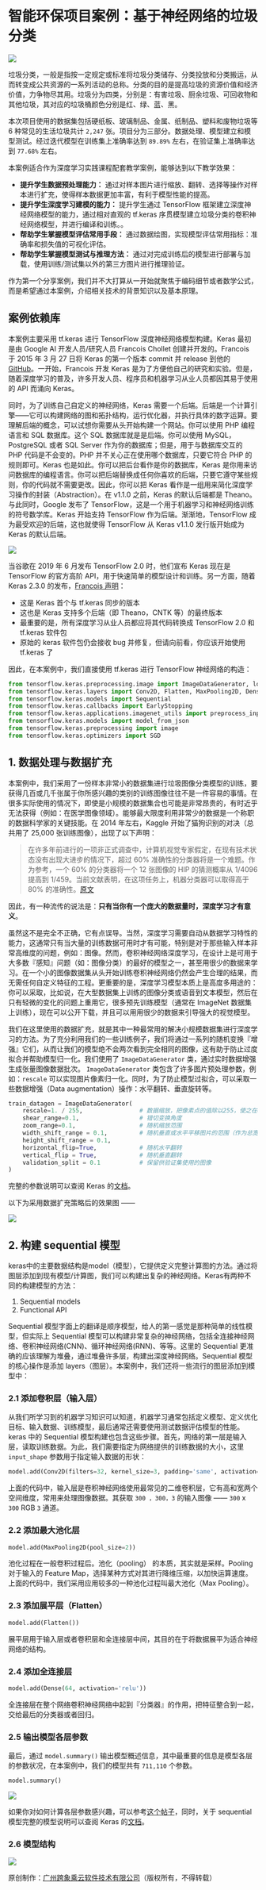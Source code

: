 # 智能环保项目案例：基于神经网络的垃圾分类
![](./img/1.png)

垃圾分类，一般是指按一定规定或标准将垃圾分类储存、分类投放和分类搬运，从而转变成公共资源的一系列活动的总称。分类的目的是提高垃圾的资源价值和经济价值，力争物尽其用。垃圾分为四类，分别是：有害垃圾、厨余垃圾、可回收物和其他垃圾，其对应的垃圾桶颜色分别是红、绿、蓝、黑。

本次项目使用的数据集包括硬纸板、玻璃制品、金属、纸制品、塑料和废物垃圾等 6 种常见的生活垃圾共计 `2,247` 张。项目分为三部分。数据处理、模型建立和模型测试。经过迭代模型在训练集上准确率达到 `89.89%` 左右，在验证集上准确率达到 `77.68%` 左右。

本案例适合作为深度学习实践课程配套教学案例，能够达到以下教学效果：

- **提升学生数据预处理能力：** 通过对样本图片进行缩放、翻转、选择等操作对样本进行扩充，使得样本数据更加丰富，有利于模型性能的提高。
- **提升学生深度学习建模的能力：** 提升学生通过 TensorFlow 框架建立深度神经网络模型的能力，通过相对直观的 tf.keras 序贯模型建立垃圾分类的卷积神经网络模型，并进行编译和训练。。
- **帮助学生掌握模型评估常用手段：** 通过数据绘图，实现模型评估常用指标：准确率和损失值的可视化评估。
- **帮助学生掌握模型测试与推理方法：** 通过对完成训练后的模型进行部署与加载，使用训练/测试集以外的第三方图片进行推理验证。

作为第一个分享案例，我们并不大打算从一开始就聚焦于编码细节或者数学公式，而是希望通过本案例，介绍相关技术的背景知识以及基本原理。

## 案例依赖库
本案例主要采用 tf.keras 进行 TensorFlow 深度神经网络模型构建。Keras 最初是由 Google AI 开发人员/研究人员 Francois Chollet 创建并开发的。Francois 于 2015 年 3 月 27 日将 Keras 的第一个版本 commit 并 release 到他的 [GitHub](https://github.com/fchollet)。一开始，Francois 开发 Keras 是为了方便他自己的研究和实验。但是，随着深度学习的普及，许多开发人员、程序员和机器学习从业人员都因其易于使用的 API 而涌向 Keras。

同时，为了训练自己自定义的神经网络，Keras 需要一个后端。后端是一个计算引擎——它可以构建网络的图和拓扑结构，运行优化器，并执行具体的数字运算。要理解后端的概念，可以试想你需要从头开始构建一个网站。你可以使用 PHP 编程语言和 SQL 数据库。这个 SQL 数据库就是是后端。你可以使用 MySQL，PostgreSQL 或者 SQL Server 作为你的数据库；但是，用于与数据库交互的 PHP 代码是不会变的。PHP 并不关心正在使用哪个数据库，只要它符合 PHP 的规则即可。Keras 也是如此。你可以把后台看作是你的数据库，Keras 是你用来访问数据库的编程语言。你可以把后端替换成任何你喜欢的后端，只要它遵守某些规则，你的代码就不需要更改。因此，你可以把 Keras 看作是一组用来简化深度学习操作的封装（Abstraction）。在 v1.1.0 之前，Keras 的默认后端都是 Theano。与此同时，Google 发布了 TensorFlow，这是一个用于机器学习和神经网络训练的符号数学库。Keras 开始支持 TensorFlow 作为后端。渐渐地，TensorFlow 成为最受欢迎的后端，这也就使得 TensorFlow 从 Keras v1.1.0 发行版开始成为 Keras 的默认后端。

![](./img/tf.keras.png)

当谷歌在 2019 年 6 月发布 TensorFlow 2.0 时，他们宣布 Keras 现在是 TensorFlow 的官方高阶 API，用于快速简单的模型设计和训练。另一方面，随着 Keras 2.3.0 的发布，[Francois 声明](https://github.com/keras-team/keras/releases/tag/2.3.0)：

- 这是 Keras 首个与 tf.keras 同步的版本
- 这也是 Keras 支持多个后端（即 Theano，CNTK 等）的最终版本
- 最重要的是，所有深度学习从业人员都应将其代码转换成 TensorFlow 2.0 和 tf.keras 软件包
- 原始的 keras 软件包仍会接收 bug 并修复，但请向前看，你应该开始使用 tf.keras 了

因此，在本案例中，我们直接使用 tf.keras 进行 TensorFlow 神经网络的构造：

```python
from tensorflow.keras.preprocessing.image import ImageDataGenerator, load_img, img_to_array, array_to_img
from tensorflow.keras.layers import Conv2D, Flatten, MaxPooling2D, Dense
from tensorflow.keras.models import Sequential
from tensorflow.keras.callbacks import EarlyStopping
from tensorflow.keras.applications.imagenet_utils import preprocess_input
from tensorflow.keras.models import model_from_json
from tensorflow.keras.preprocessing import image
from tensorflow.keras.optimizers import SGD
```
## 1. 数据处理与数据扩充
本案例中，我们采用了一份样本非常小的数据集进行垃圾图像分类模型的训练，要获得几百或几千张属于你所感兴趣的类别的训练图像往往不是一件容易的事情。在很多实际使用的情况下，即使是小规模的数据集合也可能是非常昂贵的，有时近乎无法获得（例如：在医学图像领域）。能够最大限度利用非常少的数据是一个称职的数据科学家的关键技能。在 2014 年左右，Kaggle 开始了猫狗识别的对决（总共用了 25,000 张训练图像），出现了以下声明：

> 在许多年前进行的一项非正式调查中，计算机视觉专家假定，在现有技术状态没有出现大进步的情况下，超过 60% 准确性的分类器将是一个难题。作为参考，一个 60% 的分类器将一个 12 张图像的 HIP 的猜测概率从 1/4096 提高到 1/459。当前文献表明，在这项任务上，机器分类器可以取得高于 80% 的准确性。[原文](http://xenon.stanford.edu/~pgolle/papers/dogcat.pdf)

因此，有一种流传的说法是：**只有当你有一个庞大的数据量时，深度学习才有意义**。

虽然这不是完全不正确，它有点误导。当然，深度学习需要自动从数据学习特性的能力，这通常只有当大量的训练数据可用时才有可能，特别是对于那些输入样本非常高维度的问题，例如：图像。然而，卷积神经网络深度学习，在设计上是可用于大多数『感知』问题（如：图像分类）的最好的模型之一，甚至用很少的数据来学习。在一个小的图像数据集从头开始训练卷积神经网络仍然会产生合理的结果，而无需任何自定义特征的工程。更重要的是，深度学习模型本质上是高度多用途的：你可以采取，比如说，在大型数据集上训练的图像分类或语音到文本模型，然后在只有轻微的变化的问题上重用它，很多预先训练模型（通常在 ImageNet 数据集上训练），现在可以公开下载，并且可以用用很少的数据来引导强大的视觉模型。

我们在这里使用的数据扩充，就是其中一种最常用的解决小规模数据集进行深度学习的方法。为了充分利用我们的一些训练例子，我们将通过一系列的随机变换『增强』它们，从而让我们的模型绝不会两次看到完全相同的图像，这有助于防止过度拟合并帮助模型归一化。我们使用了 `ImageDataGenerator` 类，通过实时数据增强生成张量图像数据批次。 `ImageDataGenerator` 类包含了许多图片预处理参数，例如：`rescale` 可以实现图片像素归一化。同时，为了防止模型过拟合，可以采取一些数据增强（Data augmentation）操作：水平翻转、垂直旋转等。

```python
train_datagen = ImageDataGenerator(
    rescale=1. / 255,                # 数据缩放，把像素点的值除以255，使之在0到1之间
    shear_range=0.1,                 # 错切变换角度
    zoom_range=0.1,                  # 随机缩放范围
    width_shift_range = 0.1,         # 随机垂直或水平平移图片的范围（作为总宽度或总高度的一部分）
    height_shift_range = 0.1,
    horizontal_flip=True,            # 随机水平翻转
    vertical_flip = True,            # 随机垂直翻转
    validation_split = 0.1           # 保留供验证集使用的图像
)
```
完整的参数说明可以查阅 Keras 的[文档](https://keras.io/zh/preprocessing/image/#imagedatagenerator)。

以下为采用数据扩充策略后的效果图 ——

![](./img/datagen.png)
## 2. 构建 sequential 模型
keras中的主要数据结构是model（模型），它提供定义完整计算图的方法。通过将图层添加到现有模型/计算图，我们可以构建出复杂的神经网络。Keras有两种不同的构建模型的方法：

1. Sequential models
2. Functional API

Sequential 模型字面上的翻译是顺序模型，给人的第一感觉是那种简单的线性模型，但实际上 Sequential 模型可以构建非常复杂的神经网络，包括全连接神经网络、卷积神经网络(CNN)、循环神经网络(RNN)、等等。这里的 Sequential 更准确的应该理解为堆叠，通过堆叠许多层，构建出深度神经网络。Sequential 模型的核心操作是添加 layers（图层）。本案例中，我们还将一些流行的图层添加到模型中：

### 2.1 添加卷积层（输入层）
从我们所学习到的机器学习知识可以知道，机器学习通常包括定义模型、定义优化目标、输入数据、训练模型，最后通常还需要使用测试数据评估模型的性能。keras 中的 Sequential 模型构建也包含这些步骤。首先，网络的第一层是输入层，读取训练数据。为此，我们需要指定为网络提供的训练数据的大小，这里 `input_shape` 参数用于指定输入数据的形状：
```python
model.add(Conv2D(filters=32, kernel_size=3, padding='same', activation='relu', input_shape=(300, 300, 3)))
```
上面的代码中，输入层是卷积神经网络使用最常见的二维卷积层，它有高和宽两个空间维度，常用来处理图像数据。其获取 `300 ，300，3` 的输入图像 —— `300` x `300` RGB `3` 通道。

### 2.2 添加最大池化层
```python
model.add(MaxPooling2D(pool_size=2))
```
池化过程在一般卷积过程后。池化（pooling） 的本质，其实就是采样。Pooling 对于输入的 Feature Map，选择某种方式对其进行降维压缩，以加快运算速度。上面的代码中，我们采用应用较多的一种池化过程叫最大池化（Max Pooling）。

### 2.3 添加展平层（Flatten）
```python
model.add(Flatten())
```
展平层用于输入层或者卷积层和全连接层中间，其目的在于将数据展平为适合神经网络的结构。

### 2.4 添加全连接层
```python
model.add(Dense(64, activation='relu'))
```
全连接层在整个网络卷积神经网络中起到『分类器』的作用，把特征整合到一起，交给最后的分类器或者回归。

### 2.5 输出模型各层参数
最后，通过 `model.summary()` 输出模型概述信息，其中最重要的信息是模型各层的参数状况，在本案例中，我们的模型共有 `711,110` 个参数。
```python
model.summary()
```
![](./img/Parameters.PNG)

如果你对如何计算各层参数感兴趣，可以参考[这个帖子](https://stackoverflow.com/questions/44608552/keras-cnn-model-parameters-calculation)，同时，关于 sequential 模型完整的模型说明可以查阅 Keras 的[文档](https://keras.io/zh/getting-started/sequential-model-guide/)。

### 2.6 模型结构

![](./img/model.h5.png)

原创制作：[广州跨象乘云软件技术有限公司](https://www.080910t.com/)（版权所有，不得转载）

